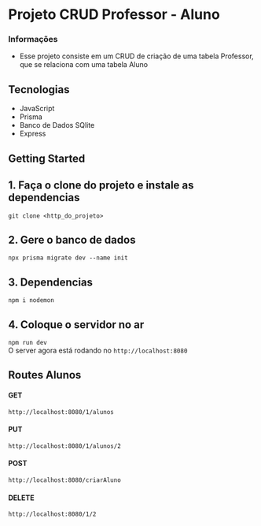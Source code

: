 # Projeto CRUD Professor - Aluno

### Informações
  - Esse projeto consiste em um CRUD de criação de uma tabela Professor, que se relaciona com uma tabela Aluno
## Tecnologias
- JavaScript
- Prisma
- Banco de Dados SQlite
- Express


## Getting Started
## 1. Faça o clone do projeto e instale as dependencias
`git clone <http_do_projeto> `
## 2. Gere o banco de dados
`npx prisma migrate dev --name init `
## 3. Dependencias
`npm i nodemon `
## 4. Coloque o servidor no ar
`npm run dev` </br>
O server agora está rodando no `http://localhost:8080`


## Routes Alunos
#### GET
`http://localhost:8080/1/alunos`
#### PUT
`http://localhost:8080/1/alunos/2`
#### POST
`http://localhost:8080/criarAluno`
#### DELETE
`http://localhost:8080/1/2`
